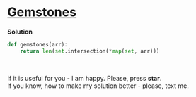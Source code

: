 # [Gemstones](https://www.hackerrank.com/challenges/gem-stones)

**Solution**
```python
def gemstones(arr):
    return len(set.intersection(*map(set, arr)))
```

<br>

If it is useful for you - I am happy. Please, press **star**.
<br>
If you know, how to make my solution better - please, text me.
